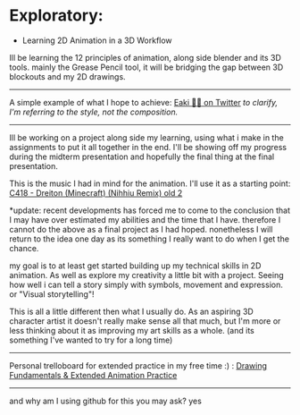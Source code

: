 # Exploratory:
- Learning 2D Animation in a 3D Workflow


Ill be learning the 12 principles of animation, along side blender and its 3D tools. mainly the Grease Pencil tool, it will be bridging the gap between 3D blockouts and my 2D drawings. 

---

A simple example of what I hope to achieve: [Eaki 🌸🐢 on Twitter](https://twitter.com/Eaki_Turtle/status/1554605520253726720)
 *to clarify, I'm referring to the style, not the composition.*

---

Ill be working on a project along side my learning, using what i make in the assignments to put it all together in the end. I'll be showing off my progress during the midterm presentation and hopefully the final thing at the final presentation.

This is the music I had in mind for the animation. I'll use it as a starting point: [C418 - Dreiton (Minecraft) (Nihhiu Remix) old 2](https://www.youtube.com/watch?v=V_8xb0xFSM0)

*update: recent developments has forced me to come to the conclusion that I may have over estimated my abilities and the time that I have. therefore I cannot do the above as a final project as I had hoped. nonetheless I will return to the idea one day as its something I really want to do when I get the chance.

my goal is to at least get started building up my technical skills in 2D animation. As well as explore my creativity a little bit with a project. Seeing how well i can tell a story simply with symbols, movement and expression. or "Visual storytelling"! 

This is all a little different then what I usually do. As an aspiring 3D character artist it doesn't really make sense all that much, but I'm more or less thinking about it as improving my art skills as a whole. (and its something I've wanted to try for a long time)

---

Personal trelloboard for extended practice in my free time :) : [Drawing Fundamentals & Extended Animation Practice](https://trello.com/b/YXZF2IUZ/drawing-fundamentals-extended-animation-practice)

---

and why am I using github for this you may ask?
yes
